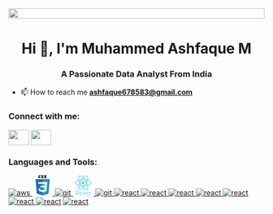 
<img align="" src="https://t4.ftcdn.net/jpg/04/35/31/47/360_F_435314769_TXsKQ6aQfoHMZJfGcXtaXhyoY7iHK3ld.jpg" height="30%" width="100%" />

<h1 align="center">Hi 👋, I'm Muhammed Ashfaque M</h1>
<h3 align="center">A Passionate Data Analyst From India</h3>


- 📫 How to reach me **ashfaque678583@gmail.com**


<h3 align="left">Connect with me:</h3>
<p align="left">
<a href="https://www.linkedin.com/in/muhammed-ashfaque-m-019538246/" target="blank"><img align="center" src="https://raw.githubusercontent.com/rahuldkjain/github-profile-readme-generator/master/src/images/icons/Social/linked-in-alt.svg" alt="" height="30" width="40" /></a>
<a href="https://www.instagram.com/_a_shfaq_/?hl=en" target="blank"><img align="center" src="https://cdn-icons-png.freepik.com/256/1419/1419499.png?semt=ais_hybrid" alt="" height="30" width="40" /></a>


</p>


</p>




<h3 align="left">Languages and Tools:</h3>
<p align="left"><a href="https://www.w3schools.com/python/" target="_blank" rel="noreferrer"> <img src="https://cdn.iconscout.com/icon/premium/png-256-thumb/python-4296046-3563381.png?f=webp&w=256" alt="aws" width="40" height="40"/> </a>
<a href="https://www.w3schools.com/css/" target="_blank" rel="noreferrer"> <img src="https://raw.githubusercontent.com/devicons/devicon/master/icons/css3/css3-original-wordmark.svg" alt="css3" width="40" height="40"/> </a>
<a href="https://git-scm.com/" target="_blank" rel="noreferrer"> <img src="https://www.vectorlogo.zone/logos/git-scm/git-scm-icon.svg" alt="git" width="40" height="40"/>
<a href="https://reactjs.org/" target="_blank" rel="noreferrer"> <img src="https://raw.githubusercontent.com/devicons/devicon/master/icons/react/react-original-wordmark.svg" alt="react" width="40" height="40"/</a>
<a href="https://www.w3schools.com/c/c_intro.php" target="_blank" rel="noreferrer"> <img src="https://cdn.iconscout.com/icon/free/png-256/free-c-logo-icon-download-in-svg-png-gif-file-formats--programming-langugae-language-pack-logos-icons-1175247.png" alt="git" width="40" height="40"/>
<a href="https://commons.wikimedia.org/wiki/File:Microsoft_Office_Excel_(2019%E2%80%93present).svg" target="_blank" rel="noreferrer"> <img src="https://cdn.iconscout.com/icon/premium/png-256-thumb/microsoft-excel-11796924-9632935.png?f=webp&w=256" alt="react" width="40" height="40"/</a>
<a href="https://learn.microsoft.com/en-us/power-query/power-query-what-is-power-query" target="_blank" rel="noreferrer"> <img src="https://images.squarespace-cdn.com/content/v1/55314942e4b0fc1dd672a975/1531185837186-3171YDS3EBXYJZUMRFUQ/Power+Query+Icon.png" alt="react" width="40" height="40"/</a>
<a href="https://numpy.org/" target="_blank" rel="noreferrer"> <img src="https://avatars.githubusercontent.com/u/288276?v=4" alt="react" width="40" height="40"/</a>
<a href="https://matplotlib.org/" target="_blank" rel="noreferrer"> <img src="https://pydata.org/wp-content/uploads/2016/07/matplotlib-logo-300.png" alt="react" width="40" height="40"/</a>
<a href="https://seaborn.pydata.org/" target="_blank" rel="noreferrer"> <img src="https://seeklogo.com/images/S/seaborn-logo-244EB2DEC5-seeklogo.com.png" alt="react" width="40" height="40"/</a>
<a href="https://pandas.pydata.org/docs/reference/api/pandas.DataFrame.html" target="_blank" rel="noreferrer"> <img src="https://encrypted-tbn0.gstatic.com/images?q=tbn:ANd9GcQzA_fpifNpb0tJtjQg0MK7q2sw78VXLhTW1w&s" alt="react" width="40" height="40"/</a>
<a href="https://www.investopedia.com/terms/d/data-analytics.asp" target="_blank" rel="noreferrer"> <img src="https://cdn-icons-png.freepik.com/512/10682/10682819.png" alt="react" width="40" height="40"/></a>
<a href="https://www.postgresql.org/docs/current/app-psql.html" target="_blank" rel="noreferrer"> <img src="https://static-00.iconduck.com/assets.00/database-postgres-icon-1954x2048-7fckw24v.png" alt="react" width="40" height="40"/></a>

 
 </p>



